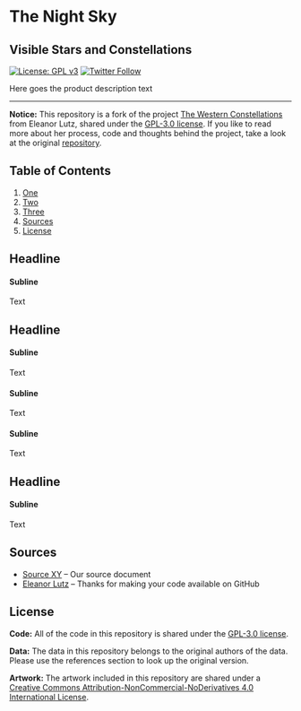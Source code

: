 # The Night Sky

## Visible Stars and Constellations

[![License: GPL v3](https://img.shields.io/badge/License-GPL%20v3-blue.svg?style=flat-square)](https://www.gnu.org/licenses/gpl-3.0) [![Twitter Follow](https://img.shields.io/twitter/follow/kurz_gesagt.svg?style=flat-square&logo=twitter&label=Follow)](https://twitter.com/kurz_gesagt)

Here goes the product description text



------

**Notice:** This repository is a fork of the project  [The Western Constellations](https://github.com/eleanorlutz/western_constellations_atlas_of_space) from Eleanor Lutz, shared under the [GPL-3.0 license](https://www.gnu.org/licenses/gpl-3.0). If you like to read more about her process, code and thoughts behind the project, take a look at the original [repository](https://github.com/eleanorlutz/western_constellations_atlas_of_space).



## Table of Contents

1. [One](#one)
2. [Two](#two)
3. [Three](#three)
4. [Sources](#sources)
5. [License](#license)

<a name="one"/>

## Headline

#### Subline

Text

<a name="two"/>

## Headline

#### Subline

Text

#### Subline

Text

#### Subline

Text

<a name="three"/>

## Headline

#### Subline

Text

<a name="sources"/>

## Sources

- [Source XY](https://link.org) – Our source document
- [Eleanor Lutz](https://github.com/eleanorlutz) – Thanks for making your code available on GitHub

<a name="license"/>

## License

**Code:** All of the code in this repository is shared under the [GPL-3.0 license](https://www.gnu.org/licenses/gpl-3.0).

**Data:** The data in this repository belongs to the original authors of the data. Please use the references section to look up the original version. 

**Artwork:** The artwork included in this repository are shared under a [Creative Commons Attribution-NonCommercial-NoDerivatives 4.0 International License](https://creativecommons.org/licenses/by-nc-nd/4.0/).
